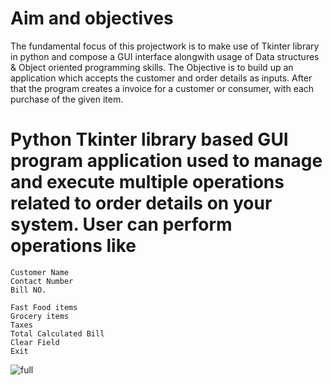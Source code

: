 # Aim and objectives
The fundamental focus of this projectwork is to make use of Tkinter library in python and compose a GUI interface alongwith usage of Data structures & Object oriented programming skills. The Objective is to build up an application which accepts the customer and order details as inputs. After that the program creates a invoice for a customer or consumer, with each purchase of the given item.

# Python Tkinter library based GUI program application used to manage and execute multiple operations related to order details on your system. User can perform operations like
```
Customer Name
Contact Number
Bill NO.
```
```
Fast Food items
Grocery items
Taxes
Total Calculated Bill
Clear Field
Exit
```
![full](https://user-images.githubusercontent.com/88109927/142976750-b75e63bf-47cd-4659-9557-27becdecf9f2.png)
